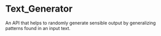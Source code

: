 # Text_Generator
An API that helps to randomly generate sensible output by generalizing patterns found in an input text.
